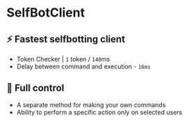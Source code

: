# SelfBotClient
## ⚡ Fastest selfbotting client
- Token Checker | `1` token / `140`ms
- Delay between command and execution - `16ms`
## 🔧 Full control
- A separate method for making your own commands
- Ability to perform a specific action only on selected users
